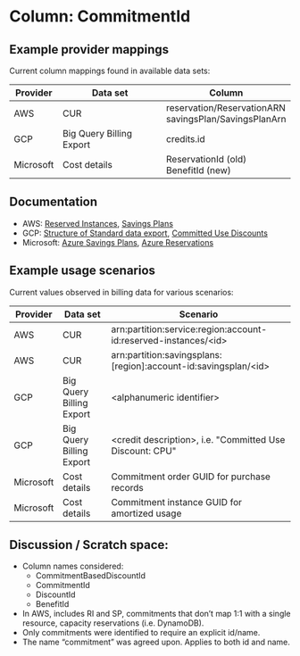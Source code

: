# Column: CommitmentId

## Example provider mappings

Current column mappings found in available data sets:

| Provider  | Data set                 | Column                                                   |
|-----------|--------------------------|----------------------------------------------------------|
| AWS       | CUR                      | reservation/ReservationARN<br>savingsPlan/SavingsPlanArn |
| GCP       | Big Query Billing Export | credits.id                                               |
| Microsoft | Cost details             | ReservationId (old)<br>BenefitId (new)                   |


## Documentation

- AWS: [Reserved Instances](https://docs.aws.amazon.com/AWSEC2/latest/UserGuide/ec2-reserved-instances.html), [Savings Plans](https://docs.aws.amazon.com/savingsplans/latest/userguide/what-is-savings-plans.html)
- GCP: [Structure of Standard data export](https://cloud.google.com/billing/docs/how-to/export-data-bigquery-tables/standard-usage), [Committed Use Discounts](https://cloud.google.com/docs/cuds)
- Microsoft: [Azure Savings Plans](https://learn.microsoft.com/azure/cost-management-billing/savings-plan/savings-plan-compute-overview), [Azure Reservations](https://learn.microsoft.com/azure/cost-management-billing/reservations/save-compute-costs-reservations)


## Example usage scenarios

Current values observed in billing data for various scenarios:

| Provider  | Data set                   | Scenario                                                         |
|-----------|----------------------------|------------------------------------------------------------------|
| AWS       | CUR                        | arn:partition:service:region:account-id:reserved-instances/\<id> |
| AWS       | CUR                        | arn:partition:savingsplans:[region]:account-id:savingsplan/\<id> |
| GCP       | Big Query Billing Export   | \<alphanumeric identifier>                                       |
| GCP       | Big Query Billing Export   | \<credit description>, i.e. "Committed Use Discount: CPU"        |
| Microsoft | Cost details               | Commitment order GUID for purchase records                       |
| Microsoft | Cost details               | Commitment instance GUID for amortized usage                     |


## Discussion / Scratch space:

* Column names considered:
  * CommitmentBasedDiscountId
  * CommitmentId
  * DiscountId
  * BenefitId
* In AWS, includes RI and SP, commitments that don’t map 1:1 with a single resource, capacity reservations (i.e. DynamoDB).
* Only commitments were identified to require an explicit id/name.
* The name “commitment” was agreed upon. Applies to both id and name.
